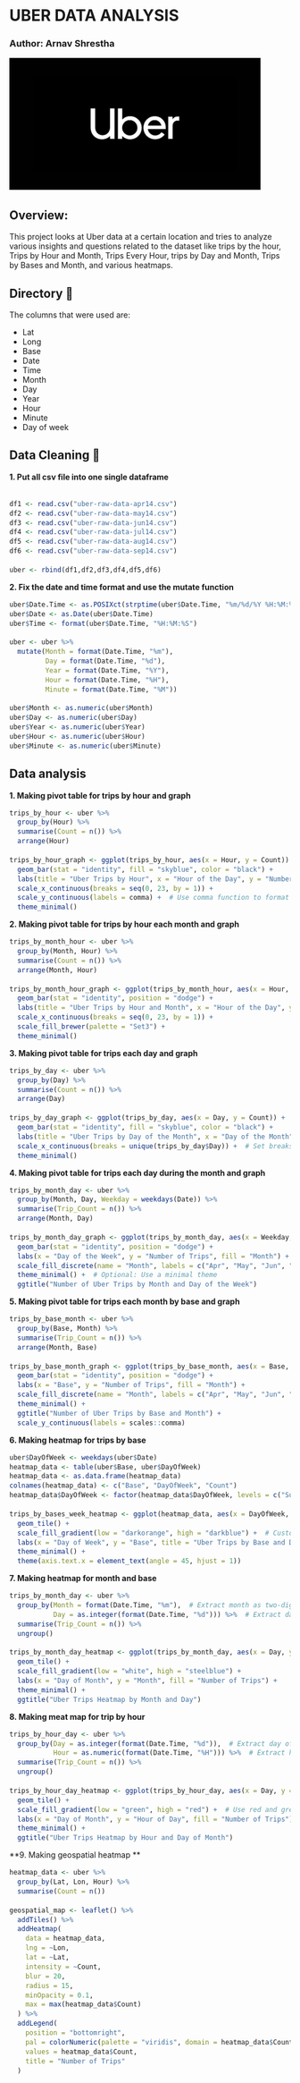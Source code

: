 # UBER DATA ANALYSIS

### Author: Arnav Shrestha

<div>
<img src ="Images/UberImage.png" width = "450")>
</div>

## Overview:
This project looks at Uber data at a certain location and tries to analyze various insights and questions related to the dataset like trips by the hour, Trips by Hour and Month, Trips Every Hour, trips by Day and Month, Trips by Bases and Month, and various heatmaps. 

## Directory 📖
The columns that were used are: 
- Lat
- Long
- Base
- Date
- Time
- Month
- Day
- Year
- Hour
- Minute
- Day of week 

## Data Cleaning 🧹

**1. Put all csv file into one single dataframe**

```r

df1 <- read.csv("uber-raw-data-apr14.csv")
df2 <- read.csv("uber-raw-data-may14.csv")
df3 <- read.csv("uber-raw-data-jun14.csv")
df4 <- read.csv("uber-raw-data-jul14.csv")
df5 <- read.csv("uber-raw-data-aug14.csv")
df6 <- read.csv("uber-raw-data-sep14.csv")

uber <- rbind(df1,df2,df3,df4,df5,df6)
```

**2. Fix the date and time format and use the mutate function**

```r
uber$Date.Time <- as.POSIXct(strptime(uber$Date.Time, "%m/%d/%Y %H:%M:%S"))
uber$Date <- as.Date(uber$Date.Time)
uber$Time <- format(uber$Date.Time, "%H:%M:%S")

uber <- uber %>%
  mutate(Month = format(Date.Time, "%m"),
         Day = format(Date.Time, "%d"),
         Year = format(Date.Time, "%Y"),
         Hour = format(Date.Time, "%H"),
         Minute = format(Date.Time, "%M"))

uber$Month <- as.numeric(uber$Month)
uber$Day <- as.numeric(uber$Day)
uber$Year <- as.numeric(uber$Year)
uber$Hour <- as.numeric(uber$Hour)
uber$Minute <- as.numeric(uber$Minute)
```

## Data analysis 
**1. Making pivot table for trips by hour and graph**
```r
trips_by_hour <- uber %>%
  group_by(Hour) %>%
  summarise(Count = n()) %>%
  arrange(Hour)

trips_by_hour_graph <- ggplot(trips_by_hour, aes(x = Hour, y = Count)) +
  geom_bar(stat = "identity", fill = "skyblue", color = "black") +
  labs(title = "Uber Trips by Hour", x = "Hour of the Day", y = "Number of Trips") +
  scale_x_continuous(breaks = seq(0, 23, by = 1)) +
  scale_y_continuous(labels = comma) +  # Use comma function to format y-axis labels with commas
  theme_minimal()
```

**2. Making pivot table for trips by hour each month and graph**
```r
trips_by_month_hour <- uber %>%
  group_by(Month, Hour) %>%
  summarise(Count = n()) %>%
  arrange(Month, Hour)

trips_by_month_hour_graph <- ggplot(trips_by_month_hour, aes(x = Hour, y = Count, fill = factor(Month, levels = 1:12, labels = month.name))) +
  geom_bar(stat = "identity", position = "dodge") +
  labs(title = "Uber Trips by Hour and Month", x = "Hour of the Day", y = "Number of Trips", fill = "Month") +
  scale_x_continuous(breaks = seq(0, 23, by = 1)) +
  scale_fill_brewer(palette = "Set3") +  
  theme_minimal()
```

**3. Making pivot table for trips each day and graph**
```r
trips_by_day <- uber %>%
  group_by(Day) %>%
  summarise(Count = n()) %>%
  arrange(Day)

trips_by_day_graph <- ggplot(trips_by_day, aes(x = Day, y = Count)) +
  geom_bar(stat = "identity", fill = "skyblue", color = "black") +
  labs(title = "Uber Trips by Day of the Month", x = "Day of the Month", y = "Number of Trips") +
  scale_x_continuous(breaks = unique(trips_by_day$Day)) +  # Set breaks based on unique days in the dataset
  theme_minimal()
```

**4. Making pivot table for trips each day during the month and graph**

```r
trips_by_month_day <- uber %>%
  group_by(Month, Day, Weekday = weekdays(Date)) %>%
  summarise(Trip_Count = n()) %>%
  arrange(Month, Day) 

trips_by_month_day_graph <- ggplot(trips_by_month_day, aes(x = Weekday, y = Trip_Count, fill = factor(Month))) +
  geom_bar(stat = "identity", position = "dodge") +
  labs(x = "Day of the Week", y = "Number of Trips", fill = "Month") +
  scale_fill_discrete(name = "Month", labels = c("Apr", "May", "Jun", "Jul", "Aug", "Sep")) +  # Customize month labels
  theme_minimal() +  # Optional: Use a minimal theme
  ggtitle("Number of Uber Trips by Month and Day of the Week") 

```

**5. Making pivot table for trips each month by base and graph**

```r
trips_by_base_month <- uber %>%
  group_by(Base, Month) %>%
  summarise(Trip_Count = n()) %>%
  arrange(Month, Base) 

trips_by_base_month_graph <- ggplot(trips_by_base_month, aes(x = Base, y = Trip_Count, fill = factor(Month))) +
  geom_bar(stat = "identity", position = "dodge") +
  labs(x = "Base", y = "Number of Trips", fill = "Month") +
  scale_fill_discrete(name = "Month", labels = c("Apr", "May", "Jun", "Jul", "Aug", "Sep")) +  
  theme_minimal() +  
  ggtitle("Number of Uber Trips by Base and Month") +
  scale_y_continuous(labels = scales::comma) 
```

**6. Making heatmap for trips by base**

```r
uber$DayOfWeek <- weekdays(uber$Date)
heatmap_data <- table(uber$Base, uber$DayOfWeek)
heatmap_data <- as.data.frame(heatmap_data)
colnames(heatmap_data) <- c("Base", "DayOfWeek", "Count")
heatmap_data$DayOfWeek <- factor(heatmap_data$DayOfWeek, levels = c("Sunday", "Monday", "Tuesday", "Wednesday", "Thursday", "Friday", "Saturday"))

trips_by_bases_week_heatmap <- ggplot(heatmap_data, aes(x = DayOfWeek, y = Base, fill = Count)) +
  geom_tile() +
  scale_fill_gradient(low = "darkorange", high = "darkblue") +  # Custom color gradient
  labs(x = "Day of Week", y = "Base", title = "Uber Trips by Base and Day of Week") +
  theme_minimal() +
  theme(axis.text.x = element_text(angle = 45, hjust = 1))
```


**7. Making heatmap for month and base**


```r
trips_by_month_day <- uber %>%
  group_by(Month = format(Date.Time, "%m"),  # Extract month as two-digit numeric format
           Day = as.integer(format(Date.Time, "%d"))) %>%  # Extract day of the month as integer
  summarise(Trip_Count = n()) %>%
  ungroup()

trips_by_month_day_heatmap <- ggplot(trips_by_month_day, aes(x = Day, y = Month, fill = Trip_Count)) +
  geom_tile() +
  scale_fill_gradient(low = "white", high = "steelblue") +
  labs(x = "Day of Month", y = "Month", fill = "Number of Trips") +
  theme_minimal() +
  ggtitle("Uber Trips Heatmap by Month and Day")
```

**8. Making meat map for trip by hour**

```r
trips_by_hour_day <- uber %>%
  group_by(Day = as.integer(format(Date.Time, "%d")),  # Extract day of the month as integer
           Hour = as.numeric(format(Date.Time, "%H"))) %>%  # Extract hour as numeric
  summarise(Trip_Count = n()) %>%
  ungroup()

trips_by_hour_day_heatmap <- ggplot(trips_by_hour_day, aes(x = Day, y = Hour, fill = Trip_Count)) +
  geom_tile() +
  scale_fill_gradient(low = "green", high = "red") +  # Use red and green color gradient
  labs(x = "Day of Month", y = "Hour of Day", fill = "Number of Trips") +
  theme_minimal() +
  ggtitle("Uber Trips Heatmap by Hour and Day of Month")
```


**9. Making geospatial heatmap **

```r
heatmap_data <- uber %>%
  group_by(Lat, Lon, Hour) %>%
  summarise(Count = n())

geospatial_map <- leaflet() %>%
  addTiles() %>%
  addHeatmap(
    data = heatmap_data,
    lng = ~Lon, 
    lat = ~Lat,  
    intensity = ~Count, 
    blur = 20,    
    radius = 15,
    minOpacity = 0.1,  
    max = max(heatmap_data$Count)  
  ) %>%
  addLegend(
    position = "bottomright",  
    pal = colorNumeric(palette = "viridis", domain = heatmap_data$Count),  
    values = heatmap_data$Count,  
    title = "Number of Trips"  
  )

```




